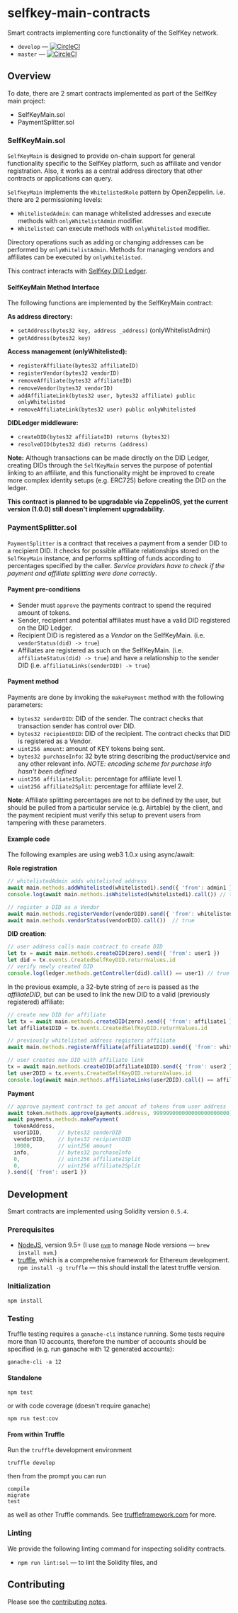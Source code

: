 # selfkey-main-contracts

Smart contracts implementing core functionality of the SelfKey network.

* `develop` — [![CircleCI]({{circleci-badge-develop-link}})]({{circleci-project-develop-link}})
* `master` — [![CircleCI]({{circleci-badge-master-link}})]({{circleci-project-master-link}})

## Overview

To date, there are 2 smart contracts implemented as part of the SelfKey main project:

* SelfKeyMain.sol
* PaymentSplitter.sol

### SelfKeyMain.sol

`SelfKeyMain` is designed to provide on-chain support for general functionality specific to the SelfKey
platform, such as affiliate and vendor registration. Also, it works as a central address directory that other
contracts or applications can query.

`SelfkeyMain` implements the `WhitelistedRole` pattern by OpenZeppelin. i.e. there are 2 permissioning levels:

* `WhitelistedAdmin`: can manage whitelisted addresses and execute methods with `onlyWhitelistAdmin` modifier.
* `Whitelisted`: can execute methods with `onlyWhitelisted` modifier.

Directory operations such as adding or changing addresses can be performed by `onlyWhitelistAdmin`. Methods for
managing vendors and affiliates can be executed by `onlyWhitelisted`.

This contract interacts with [SelfKey DID Ledger](https://github.com/SelfKeyFoundation/selfkey-did-ledger).

#### SelfKeyMain Method Interface

The following functions are implemented by the SelfKeyMain contract:

**As address directory:**

* `setAddress(bytes32 key, address _address)` (onlyWhitelistAdmin)
* `getAddress(bytes32 key)`

**Access management (onlyWhitelisted):**

* `registerAffiliate(bytes32 affiliateID)`
* `registerVendor(bytes32 vendorID)`
* `removeAffiliate(bytes32 affiliateID)`
* `removeVendor(bytes32 vendorID)`
* `addAffiliateLink(bytes32 user, bytes32 affiliate) public onlyWhitelisted`
* `removeAffiliateLink(bytes32 user) public onlyWhitelisted`

**DIDLedger middleware:**

* `createDID(bytes32 affiliateID) returns (bytes32)`
* `resolveDID(bytes32 did) returns (address)`

**Note:** Although transactions can be made directly on the DID Ledger, creating DIDs through the `SelfKeyMain`
serves the purpose of potential linking to an affiliate, and this functionality might be improved to create
more complex identity setups (e.g. ERC725) before creating the DID on the ledger.

**This contract is planned to be upgradable via ZeppelinOS, yet the current version (1.0.0) still doesn't implement upgradability.**

### PaymentSplitter.sol

`PaymentSplitter` is a contract that receives a payment from a sender DID to a recipient DID. It checks for
possible affiliate relationships stored on the `SelfKeyMain` instance, and performs splitting of funds
according to percentages specified by the caller. _Service providers have to check if the payment and
affiliate splitting were done correctly_.

#### Payment pre-conditions

* Sender must `approve` the payments contract to spend the required amount of tokens.
* Sender, recipient and potential affiliates must have a valid DID registered on the DID Ledger.
* Recipient DID is registered as a _Vendor_ on the SelfKeyMain. (i.e. `vendorStatus(did) -> true`)
* Affiliates are registered as such on the SelfKeyMain. (i.e. `affiliateStatus(did) -> true`) and have a relationship to the sender DID (i.e. `affiliateLinks(senderDID) -> true`)

#### Payment method

Payments are done by invoking the `makePayment` method with the following parameters:

* `bytes32 senderDID`: DID of the sender. The contract checks that transaction sender has control over DID.
* `bytes32 recipientDID`: DID of the recipient. The contract checks that DID is registered as a Vendor.
* `uint256 amount`: amount of KEY tokens being sent.
* `bytes32 purchaseInfo`: 32 byte string describing the product/service and any other relevant info.
_NOTE: encoding scheme for purchase info hasn't been defined_
* `uint256 affiliate1Split`: percentage for affiliate level 1.
* `uint256 affiliate2Split`: percentage for affiliate level 2.

**Note**: Affiliate splitting percentages are not to be defined by the user, but should be pulled from a particular service (e.g. Airtable) by the client, and the payment recipient must verify this setup to prevent users from tampering with these parameters.

#### Example code

The following examples are using web3 1.0.x using async/await:

**Role registration**

```javascript
// whitelistedAdmin adds whitelisted address
await main.methods.addWhitelisted(whitelisted1).send({ 'from': admin1 })
console.log(await main.methods.isWhitelisted(whitelisted1).call()) // true

// register a DID as a Vendor
await main.methods.registerVendor(vendorDID).send({ 'from': whitelisted1 })
await main.methods.vendorStatus(vendorDID).call())  // true
```

**DID creation**:

```javascript
// user address calls main contract to create DID
let tx = await main.methods.createDID(zero).send({ 'from': user1 })
let did = tx.events.CreatedSelfKeyDID.returnValues.id
// verify newly created DID
console.log(ledger.methods.getController(did).call() == user1) // true
```

In the previous example, a 32-byte string of `zero` is passed as the _affiliateDID_, but can be used to link
the new DID to a valid (previously registered) affiliate:

```javascript
// create new DID for affiliate
let tx = await main.methods.createDID(zero).send({ 'from': affiliate1 })
let affiliate1DID = tx.events.CreatedSelfKeyDID.returnValues.id

// previously whitelisted address registers affiliate
await main.methods.registerAffiliate(affiliate1DID).send({ 'from': whitelisted1 })

// user creates new DID with affiliate link
tx = await main.methods.createDID(affiliate1DID).send({ 'from': user2 })
let user2DID = tx.events.CreatedSelfKeyDID.returnValues.id
console.log(await main.methods.affiliateLinks(user2DID).call() == affiliate1DID) // true
```

**Payment**

```javascript
// approve payment contract to get amount of tokens from user address
await token.methods.approve(payments.address, 999999000000000000000000).send({ 'from': user1 })
await payments.methods.makePayment(
  tokenAddress,
  user1DID,     // bytes32 senderDID
  vendorDID,    // bytes32 recipientDID
  10000,        // uint256 amount
  info,         // bytes32 purchaseInfo
  0,            // uint256 affiliate1Split
  0,            // uint256 affiliate2Split
).send({ 'from': user1 })
```

## Development

Smart contracts are implemented using Solidity version `0.5.4`.

### Prerequisites

* [NodeJS](htps://nodejs.org), version 9.5+ (I use [`nvm`](https://github.com/creationix/nvm) to manage Node versions — `brew install nvm`.)
* [truffle](http://truffleframework.com/), which is a comprehensive framework for Ethereum development. `npm install -g truffle` — this should install the latest truffle version.

### Initialization

    npm install

### Testing

Truffle testing requires a `ganache-cli` instance running. Some tests require more than 10 accounts, therefore
the number of accounts should be specified (e.g. run ganache with 12 generated accounts):

    ganache-cli -a 12

#### Standalone

    npm test

or with code coverage (doesn't require ganache)

    npm run test:cov

#### From within Truffle

Run the `truffle` development environment

    truffle develop

then from the prompt you can run

    compile
    migrate
    test

as well as other Truffle commands. See [truffleframework.com](http://truffleframework.com) for more.

### Linting

We provide the following linting command for inspecting solidity contracts.

* `npm run lint:sol` — to lint the Solidity files, and

## Contributing

Please see the [contributing notes](CONTRIBUTING.md).
